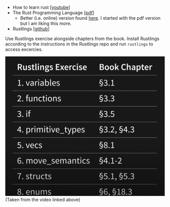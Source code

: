 - How to learn rust \[[youtube](https://www.youtube.com/watch?v=2hXNd6x9sZs)\]
- The Rust Programming Language \[[pdf](https://lise-henry.github.io/books/trpl2.pdf)\]
    - Better (i.e. online) version found [here](https://doc.rust-lang.org/book/title-page.html). I started with the pdf version but I am liking this more.
- Rustlings \[[github](https://github.com/rust-lang/rustlings)\]

Use Rustlings exercise alongside chapters from the book. Install Rustlings according to the instructions in the Rustlings repo and run `rustlings` to access excercies.

![Alt text](image.png)
(Taken from the video linked above)